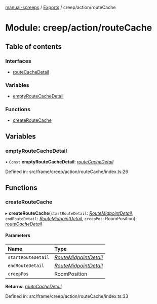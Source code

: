 [manual-screeps](../README.md) / [Exports](../modules.md) / creep/action/routeCache

# Module: creep/action/routeCache

## Table of contents

### Interfaces

- [routeCacheDetail](../interfaces/creep_action_routecache.routecachedetail.md)

### Variables

- [emptyRouteCacheDetail](creep_action_routecache.md#emptyroutecachedetail)

### Functions

- [createRouteCache](creep_action_routecache.md#createroutecache)

## Variables

### emptyRouteCacheDetail

• `Const` **emptyRouteCacheDetail**: [*routeCacheDetail*](../interfaces/creep_action_routecache.routecachedetail.md)

Defined in: src/frame/creep/action/routeCache/index.ts:26

## Functions

### createRouteCache

▸ **createRouteCache**(`startRouteDetail`: [*RouteMidpointDetail*](../interfaces/creep_routeplan_type.routemidpointdetail.md), `endRouteDetail`: [*RouteMidpointDetail*](../interfaces/creep_routeplan_type.routemidpointdetail.md), `creepPos`: RoomPosition): [*routeCacheDetail*](../interfaces/creep_action_routecache.routecachedetail.md)

#### Parameters

| Name | Type |
| :------ | :------ |
| `startRouteDetail` | [*RouteMidpointDetail*](../interfaces/creep_routeplan_type.routemidpointdetail.md) |
| `endRouteDetail` | [*RouteMidpointDetail*](../interfaces/creep_routeplan_type.routemidpointdetail.md) |
| `creepPos` | RoomPosition |

**Returns:** [*routeCacheDetail*](../interfaces/creep_action_routecache.routecachedetail.md)

Defined in: src/frame/creep/action/routeCache/index.ts:33
